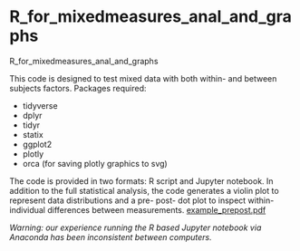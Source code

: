 # R_for_mixedmeasures_anal_and_graphs
R_for_mixedmeasures_anal_and_graphs

This code is designed to test mixed data with both within- and between subjects factors.
Packages required:
* tidyverse
* dplyr
* tidyr
* statix
* ggplot2
* plotly
* orca (for saving plotly graphics to svg)

The code is provided in two formats: R script and Jupyter notebook. In addition to the full statistical analysis, the code generates a violin plot to represent data distributions and a pre- post- dot plot to inspect within-individual differences between measurements.
[example_prepost.pdf](https://github.com/eb-margolis-neuroscience-lab/R-jupyter/files/7072931/example_prepost.pdf)




_Warning: our experience running the R based Jupyter notebook via Anaconda has been inconsistent between computers._

